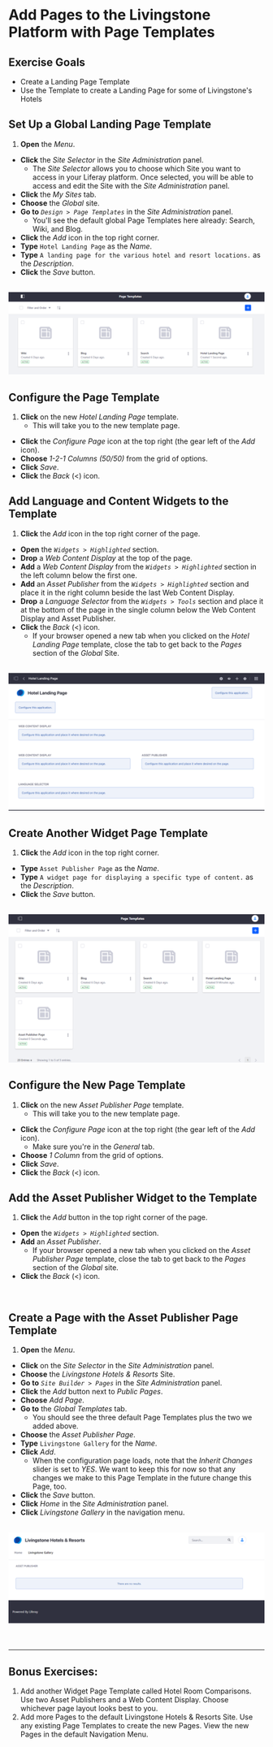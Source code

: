 # Add Pages to the Livingstone Platform with Page Templates

<div class="ahead">

## Exercise Goals
	
- Create a Landing Page Template
- Use the Template to create a Landing Page for some of Livingstone's Hotels

</div>

## Set Up a Global Landing Page Template
1. **Open** the _Menu_.
* **Click** the _Site Selector_ in the _Site Administration_ panel.
	- The _Site Selector_ allows you to choose which Site you want to access in your Liferay platform. Once selected, you will be able to access and edit the Site with the _Site Administration_ panel.
* **Click** the _My Sites_ tab.
* **Choose** the _Global_ site.
* **Go to** _`Design > Page Templates`_ in the _Site Administration_ panel.
	* You'll see the default global Page Templates here already: Search, Wiki, and Blog.
* **Click** the _Add_ icon in the top right corner.  
* **Type** `Hotel Landing Page` as the _Name_.  
* **Type** `A landing page for the various hotel and resort locations.` as the _Description_.  
* **Click** the _Save_ button.

<br />

<img src="images/new_page_template.png" style="max-width:100%;">

## Configure the Page Template
1. **Click** on the new _Hotel Landing Page_ template.  
	* This will take you to the new template page.
* **Click** the _Configure Page_ icon at the top right (the gear left of the _Add_ icon).  
* **Choose** _1-2-1 Columns (50/50)_ from the grid of options.
* **Click** _Save_.
* **Click** the _Back_ (<) icon.

## Add Language and Content Widgets to the Template
1. **Click** the _Add_ icon in the top right corner of the page.  
* **Open** the _`Widgets > Highlighted`_ section.
* **Drop** a _Web Content Display_ at the top of the page.
* **Add** a _Web Content Display_ from the _`Widgets > Highlighted`_ section in the left column below the first one.
* **Add** an _Asset Publisher_ from the _`Widgets > Highlighted`_ section and place it in the right column beside the last Web Content Display. 
* **Drop** a _Language Selector_ from the _`Widgets > Tools`_ section and place it at the bottom of the page in the single column below the Web Content Display and Asset Publisher.
* **Click** the _Back_ (<) icon.
	- If your browser opened a new tab when you clicked on the _Hotel Landing Page_ template, close the tab to get back to the _Pages_ section of the _Global_ Site.

<br />

<img src="images/landing_page_complete.png" style="max-width:100%;">

<br />

## Create Another Widget Page Template
1. **Click** the _Add_ icon in the top right corner.  
* **Type** `Asset Publisher Page` as the _Name_.  
* **Type** `A widget page for displaying a specific type of content.` as the _Description_.  
* **Click** the _Save_ button.

<br />

<img src="images/asset_publisher_template.png" style="max-width:100%;">

## Configure the New Page Template
1. **Click** on the new _Asset Publisher Page_ template.  
	* This will take you to the new template page.
* **Click** the _Configure Page_ icon at the top right (the gear left of the _Add_ icon). 
	* Make sure you're in the _General_ tab.
* **Choose** _1 Column_ from the grid of options.
* **Click** _Save_.
* **Click** the _Back_ (<) icon.

## Add the Asset Publisher Widget to the Template
1. **Click** the _Add_ button in the top right corner of the page.  
* **Open** the _`Widgets > Highlighted`_ section.
* **Add** an _Asset Publisher_.
	- If your browser opened a new tab when you clicked on the _Asset Publisher Page_ template, close the tab to get back to the _Pages_ section of the _Global_ site.
* **Click** the _Back_ (<) icon.

<br />

## Create a Page with the Asset Publisher Page Template
1. **Open** the _Menu_.
* **Click** on the _Site Selector_ in the _Site Administration_ panel.
* **Choose** the _Livingstone Hotels & Resorts_ Site.
* **Go to** _`Site Builder > Pages`_ in the _Site Administration_ panel.
* **Click** the _Add_ button next to _Public Pages_.
* **Choose** _Add Page_.
* **Go to** the _Global Templates_ tab.
	- You should see the three default Page Templates plus the two we added above.
* **Choose** the _Asset Publisher Page_.
* **Type** `Livingstone Gallery` for the _Name_.
* **Click** _Add_.
	- When the configuration page loads, note that the _Inherit Changes_ slider is set to _YES_. We want to keep this for now so that any changes we make to this Page Template in the future change this Page, too.
* **Click** the _Save_ button.
* **Click** _Home_ in the _Site Administration_ panel.
* **Click** _Livingstone Gallery_ in the navigation menu.

<br />

<img src="images/exercise_2_finished.png" style="max-width:100%;">

<br />
<br />
<br />

---

## Bonus Exercises:
1. Add another Widget Page Template called Hotel Room Comparisons. Use two Asset Publishers and a Web Content Display. Choose whichever page layout looks best to you.
2. Add more Pages to the default Livingstone Hotels & Resorts Site. Use any existing Page Templates to create the new Pages. View the new Pages in the default Navigation Menu.
